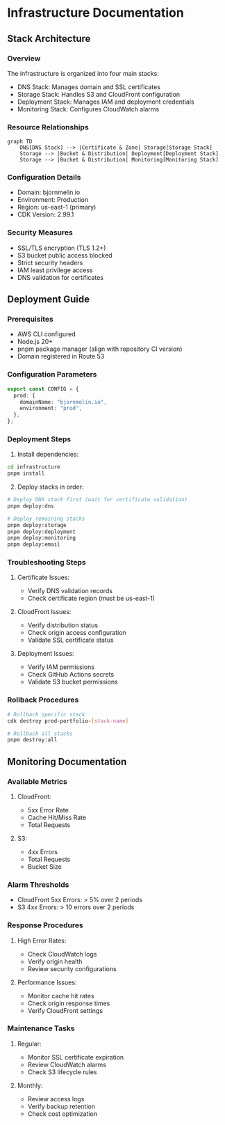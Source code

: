 # Infrastructure Documentation

## Stack Architecture

### Overview

The infrastructure is organized into four main stacks:

- DNS Stack: Manages domain and SSL certificates
- Storage Stack: Handles S3 and CloudFront configuration
- Deployment Stack: Manages IAM and deployment credentials
- Monitoring Stack: Configures CloudWatch alarms

### Resource Relationships

```mermaid
graph TD
    DNS[DNS Stack] --> |Certificate & Zone| Storage[Storage Stack]
    Storage --> |Bucket & Distribution| Deployment[Deployment Stack]
    Storage --> |Bucket & Distribution| Monitoring[Monitoring Stack]
```

### Configuration Details

- Domain: bjornmelin.io
- Environment: Production
- Region: us-east-1 (primary)
- CDK Version: 2.99.1

### Security Measures

- SSL/TLS encryption (TLS 1.2+)
- S3 bucket public access blocked
- Strict security headers
- IAM least privilege access
- DNS validation for certificates

## Deployment Guide

### Prerequisites

- AWS CLI configured
- Node.js 20+
- pnpm package manager (align with repository CI version)
- Domain registered in Route 53

### Configuration Parameters

```typescript
export const CONFIG = {
  prod: {
    domainName: "bjornmelin.io",
    environment: "prod",
  },
};
```

### Deployment Steps

1. Install dependencies:

```bash
cd infrastructure
pnpm install
```

2. Deploy stacks in order:

```bash
# Deploy DNS stack first (wait for certificate validation)
pnpm deploy:dns

# Deploy remaining stacks
pnpm deploy:storage
pnpm deploy:deployment
pnpm deploy:monitoring
pnpm deploy:email
```

### Troubleshooting Steps

1. Certificate Issues:

   - Verify DNS validation records
   - Check certificate region (must be us-east-1)

2. CloudFront Issues:

   - Verify distribution status
   - Check origin access configuration
   - Validate SSL certificate status

3. Deployment Issues:
   - Verify IAM permissions
   - Check GitHub Actions secrets
   - Validate S3 bucket permissions

### Rollback Procedures

```bash
# Rollback specific stack
cdk destroy prod-portfolio-[stack-name]

# Rollback all stacks
pnpm destroy:all
```

## Monitoring Documentation

### Available Metrics

1. CloudFront:

   - 5xx Error Rate
   - Cache Hit/Miss Rate
   - Total Requests

2. S3:
   - 4xx Errors
   - Total Requests
   - Bucket Size

### Alarm Thresholds

- CloudFront 5xx Errors: > 5% over 2 periods
- S3 4xx Errors: > 10 errors over 2 periods

### Response Procedures

1. High Error Rates:

   - Check CloudWatch logs
   - Verify origin health
   - Review security configurations

2. Performance Issues:
   - Monitor cache hit rates
   - Check origin response times
   - Verify CloudFront settings

### Maintenance Tasks

1. Regular:

   - Monitor SSL certificate expiration
   - Review CloudWatch alarms
   - Check S3 lifecycle rules

2. Monthly:
   - Review access logs
   - Verify backup retention
   - Check cost optimization
